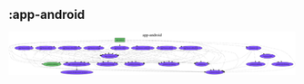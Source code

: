 ## :app-android

<img src="../resources/dependency_graphs/app-android-dependency-graph-multiplatform-projects.svg">